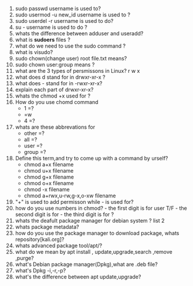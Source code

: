 1. sudo passwd username is used to?
2. sudo usermod -u new_id username is used to ?
3. sudo  userdel -r username is used to do?
4. su - username is used to do ?
5. whats the difference between adduser and useradd?
6. what is **sudoers** files ?
7. what do we need to use the sudo command ?
8. what is visudo?
9. sudo chown(change user) root file.txt means?
10. sudo chown  user:group means ?
11. what are the 3 types of persmissons in Linux?  r w x
12. what does d stand for  in drwxr-xr-x ?
13. what does - stand for  in -rwxr-xr-x?
14. explain each part of drwxr-xr-x?
15. whats the chmod +x  used for ?
16. How do you use chomd command 
     - 1 =?
     -  =w
     - 4 =?
17. whats are these abbrevations for
     - other =? 
     - all =?
     - user =?
     - group =? 
18. Define this term,and try to come up with a command by urself?
     - chmod a+x filename
     - chmod u+x filename
     - chmod g+x filename
     - chmod o+x filename
     - chmod -x filename
     - chmod a+rwx,u-rw,g-x,o-xw filename 
19. "+" is used to add permisson while - is used for?
20. how do you use numbers in chmod?
        - the first digit is for user T/F
        - the second digit is for 
        - the third digit is for ?
21. whats the deafult package manager for debian system ? list 2
22. whats package metadata?
23. how do you use the package manager to download package, whats repository[kali.org]?
24. whats advanced package tool/apt/?
25. what do we mean by apt install , update,upgrade,search ,remove ,purge?
26. what's Debian package manager(Dpkg),what are .deb file?
27. what's Dpkg -i,-r,-p?
28. what's the difference between apt update,upgrade?

